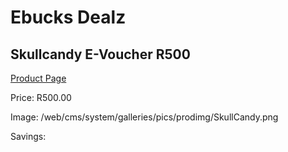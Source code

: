 
# Ebucks Dealz
## Skullcandy E-Voucher R500
[Product Page](https://www.ebucks.com/web/shop/productSelected.do?prodId=1191227980&catId=227677169)

Price: R500.00

Image: /web/cms/system/galleries/pics/prodimg/SkullCandy.png

Savings: 


	